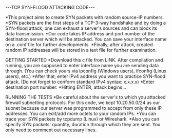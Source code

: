 ---TCP SYN-FLOOD ATTACKING CODE---

*This project aims to create SYN packets with random source-IP numbers. 
*SYN packets are the first steps of a TCP-3-way handshake and by doing a SYN-flood attack, one can exhaust a server's sources and can block its data transmission. 
*Our code takes IP address and port number of the destination server which will be attacked. You can save your interface name on a .conf file for further developments. 
*Finally, after attack, created random IP addresses will be stored in a text file for further examination.

GETTING STARTED
*Download this c file from LINK. After compilation and running, you are supposed to enter interface name you are sending data through. (You can check yours via ipconfig (Windows users), ifconfig (Linux users), etc.)
*After that, enter IPv4 address you want to practice SYN-flood attack. (Do not forget to conform standard IPv4 syntax: x.x.x.x)
*Enter destination port number. 
*Hitting ENTER, attack begins...

RUNNING THE TESTS
*Be careful about the server's to which you attacked firewall subnetting protocols. For this code, we kept 10.20.50.0/24 as our subnet because our server was programmed to accept from only these IP addresses. You can edit/add more octets to your random IPs.
*You can trace your SYN packets by tcpdump (Linux) or Wireshark.
*Also you can specify SYN packets' quantity, duration through which they are sent. You only need to comment out necessary lines.
